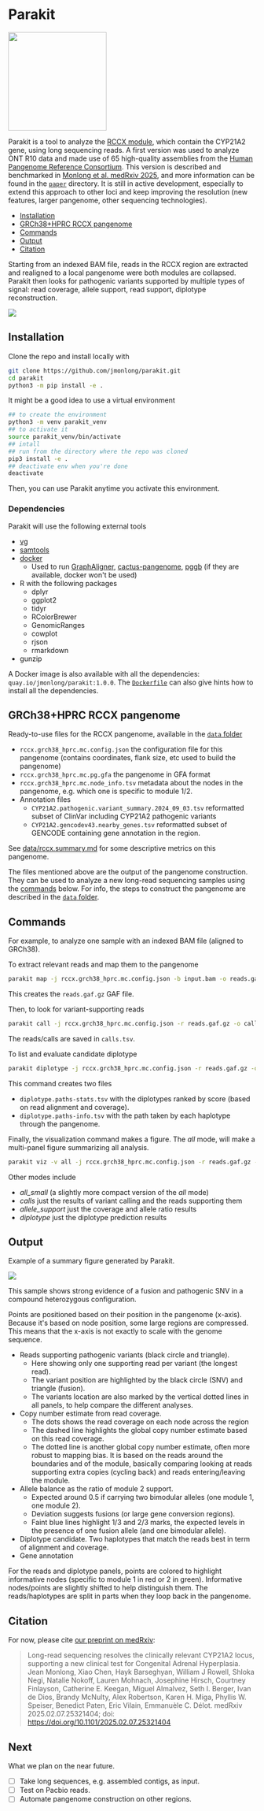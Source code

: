 # Parakit

<img src="parakit.logo.svg" width="200">

Parakit is a tool to analyze the [RCCX module](https://en.wikipedia.org/wiki/RCCX), which contain the CYP21A2 gene, using long sequencing reads. 
A first version was used to analyze ONT R10 data and made use of 65 high-quality assemblies from the [Human Pangenome Reference Consortium](https://humanpangenome.org/). 
This version is described and benchmarked in [Monlong et al. medRxiv 2025](https://www.medrxiv.org/content/10.1101/2025.02.07.25321404v1), and more information can be found in the [`paper`](paper) directory.
It is still in active development, especially to extend this approach to other loci and keep improving the resolution (new features, larger pangenome, other sequencing technologies).

- [Installation](#installation)
- [GRCh38+HPRC RCCX pangenome](#GRCh38-HPRC-RCCX-pangenome)
- [Commands](#commands)
- [Output](#output)
- [Citation](#citation)

Starting from an indexed BAM file, reads in the RCCX region are extracted and realigned to a local pangenome were both modules are collapsed.
Parakit then looks for pathogenic variants supported by multiple types of signal: read coverage, allele support, read support, diplotype reconstruction. 

![](docs/imgs/overview.png)

## Installation

Clone the repo and install locally with

```sh
git clone https://github.com/jmonlong/parakit.git
cd parakit
python3 -m pip install -e .
```

It might be a good idea to use a virtual environment

```sh
## to create the environment
python3 -m venv parakit_venv
## to activate it
source parakit_venv/bin/activate
## intall
## run from the directory where the repo was cloned
pip3 install -e .
## deactivate env when you're done
deactivate
```

Then, you can use Parakit anytime you activate this environment.

### Dependencies

Parakit will use the following external tools

- [vg](https://github.com/vgteam/vg)
- [samtools](https://samtools.github.io/)
- [docker](https://docs.docker.com/engine/install/)
    - Used to run [GraphAligner](https://github.com/maickrau/GraphAligner), [cactus-pangenome](https://github.com/ComparativeGenomicsToolkit/cactus), [pggb](https://github.com/pangenome/pggb) (if they are available, docker won't be used)
- R with the following packages
    - dplyr
    - ggplot2
    - tidyr
    - RColorBrewer
    - GenomicRanges
    - cowplot
    - rjson
    - rmarkdown
- gunzip

A Docker image is also available with all the dependencies: `quay.io/jmonlong/parakit:1.0.0`. 
The [`Dockerfile`](Dockerfile) can also give hints how to install all the dependencies.

## GRCh38+HPRC RCCX pangenome

Ready-to-use files for the RCCX pangenome, available in the [`data` folder](data)

- `rccx.grch38_hprc.mc.config.json` the configuration file for this pangenome (contains coordinates, flank size, etc used to build the pangenome)
- `rccx.grch38_hprc.mc.pg.gfa` the pangenome in GFA format
- `rccx.grch38_hprc.mc.node_info.tsv` metadata about the nodes in the pangenome, e.g. which one is specific to module 1/2.
- Annotation files
    - `CYP21A2.pathogenic.variant_summary.2024_09_03.tsv` reformatted subset of ClinVar including CYP21A2 pathogenic variants
    - `CYP21A2.gencodev43.nearby_genes.tsv` reformatted subset of GENCODE containing gene annotation in the region.

See [data/rccx.summary.md](data/rccx.summary.md) for some descriptive metrics on this pangenome.

The files mentioned above are the output of the pangenome construction.
They can be used to analyze a new long-read sequencing samples using the [commands](#commands) below.
For info, the steps to construct the pangenome are described in the [`data` folder](data).

## Commands

For example, to analyze one sample with an indexed BAM file (aligned to GRCh38).

To extract relevant reads and map them to the pangenome

```bash
parakit map -j rccx.grch38_hprc.mc.config.json -b input.bam -o reads.gaf.gz
```

This creates the `reads.gaf.gz` GAF file.

Then, to look for variant-supporting reads

```bash
parakit call -j rccx.grch38_hprc.mc.config.json -r reads.gaf.gz -o calls.tsv
```

The reads/calls are saved in `calls.tsv`.

To list and evaluate candidate diplotype

```bash
parakit diplotype -j rccx.grch38_hprc.mc.config.json -r reads.gaf.gz -o diplotype
```

This command creates two files

- `diplotype.paths-stats.tsv` with the diplotypes ranked by score (based on read alignment and coverage).
- `diplotype.paths-info.tsv` with the path taken by each haplotype through the pangenome.

Finally, the visualization command makes a figure. 
The *all* mode, will make a multi-panel figure summarizing all analysis.

```bash
parakit viz -v all -j rccx.grch38_hprc.mc.config.json -r reads.gaf.gz -c calls.tsv -d diplotype.paths-stats.tsv -p diplotype.paths-info.tsv -o parakit.out.pdf
```

Other modes include

- *all_small* (a slightly more compact version of the *all* mode)
- *calls* just the results of variant calling and the reads supporting them
- *allele_support* just the coverage and allele ratio results
- *diplotype* just the diplotype prediction results

## Output

Example of a summary figure generated by Parakit.

![](example.summary.graph.jpg)

This sample shows strong evidence of a fusion and pathogenic SNV in a compound heterozygous configuration.

Points are positioned based on their position in the pangenome (x-axis). 
Because it's based on node position, some large regions are compressed.
This means that the x-axis is not exactly to scale with the genome sequence.

- Reads supporting pathogenic variants (black circle and triangle).
    - Here showing only one supporting read per variant (the longest read).
    - The variant position are highlighted by the black circle (SNV) and triangle (fusion).
    - The variants location are also marked by the vertical dotted lines in all panels, to help compare the different analyses.
- Copy number estimate from read coverage.
    - The dots shows the read coverage on each node across the region
    - The dashed line highlights the global copy number estimate based on this read coverage.
    - The dotted line is another global copy number estimate, often more robust to mapping bias. It is based on the reads around the boundaries and of the module, basically comparing looking at reads supporting extra copies (cycling back) and reads entering/leaving the module.
- Allele balance as the ratio of module 2 support. 
    - Expected around 0.5 if carrying two bimodular alleles (one module 1, one module 2). 
    - Deviation suggests fusions (or large gene conversion regions).
    - Faint blue lines highlight 1/3 and 2/3 marks, the expected levels in the presence of one fusion allele (and one bimodular allele).
- Diplotype candidate. Two haplotypes that match the reads best in term of alignment and coverage.
- Gene annotation

For the reads and diplotype panels, points are colored to highlight informative nodes (specific to module 1 in red or 2 in green).
Informative nodes/points are slightly shifted to help distinguish them.
The reads/haplotypes are split in parts when they loop back in the pangenome.

## Citation

For now, please cite [our preprint on medRxiv](https://www.medrxiv.org/content/10.1101/2025.02.07.25321404v1):

> Long-read sequencing resolves the clinically relevant CYP21A2 locus, supporting a new clinical test for Congenital Adrenal Hyperplasia. Jean Monlong, Xiao Chen, Hayk Barseghyan, William J Rowell, Shloka Negi, Natalie Nokoff, Lauren Mohnach, Josephine Hirsch, Courtney Finlayson, Catherine E. Keegan, Miguel Almalvez, Seth I. Berger, Ivan de Dios, Brandy McNulty, Alex Robertson, Karen H. Miga, Phyllis W. Speiser, Benedict Paten, Eric Vilain, Emmanuèle C. Délot. medRxiv 2025.02.07.25321404; doi: https://doi.org/10.1101/2025.02.07.25321404 

## Next

What we plan on the near future.

- [ ] Take long sequences, e.g. assembled contigs, as input.
- [ ] Test on Pacbio reads.
- [ ] Automate pangenome construction on other regions. 
